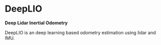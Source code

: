 # DeepLIO
__Deep Lidar Inertial Odometry__

DeepLIO is an deep learning based odometry estimation using lidar and IMU. 


